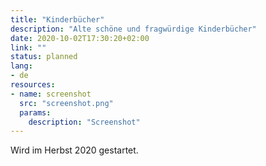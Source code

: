 ```yaml
---
title: "Kinderbücher"
description: "Alte schöne und fragwürdige Kinderbücher"
date: 2020-10-02T17:30:20+02:00
link: ""
status: planned
lang:
- de
resources:
- name: screenshot
  src: "screenshot.png"
  params:
    description: "Screenshot"
---
```

Wird im Herbst 2020 gestartet.
